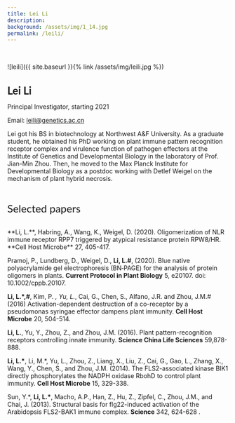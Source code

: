 ```yaml
---
title: Lei Li
description:   
background: /assets/img/1_14.jpg
permalink: /leili/
---
```




&nbsp;

![leili]({{ site.baseurl }}{% link /assets/img/leili.jpg %})

<br/>

<font face="Lato" size="5">
  <b>Lei Li</b>
</font>

<br/>

Principal Investigator, starting 2021
 
 
Email: <leili@genetics.ac.cn>
 
 
Lei got his BS in biotechnology at Northwest A&F University. As a graduate student, he obtained his PhD working on plant immune pattern recognition receptor complex and virulence function of pathogen effectors at the Institute of Genetics and Developmental Biology in the laboratory of Prof. Jian-Min Zhou. Then, he moved to the Max Planck Institute for Developmental Biology as a postdoc working with Detlef Weigel on the mechanism of plant hybrid necrosis.
 
 
<br/>
 
 
<font size="5" face="Lato">Selected papers</font>

<br/>
**Li, L.**, Habring, A., Wang, K., Weigel, D. (2020). Oligomerization of NLR immune receptor RPP7 triggered by atypical resistance protein RPW8/HR. **Cell Host Microbe** 27, 405-417.

Pramoj, P., Lundberg, D., Weigel, D., **Li, L.\#**, (2020). Blue native polyacrylamide gel electrophoresis (BN‐PAGE) for the analysis of protein oligomers in plants. **Current Protocol in Plant Biology** 5, e20107. doi: 10.1002/cppb.20107.

**Li, L.\*,#**, Kim, P. *, Yu, L.*, Cai, G., Chen, S., Alfano, J.R. and Zhou, J.M.# (2016) Activation-dependent destruction of a co-receptor by a pseudomonas syringae effector dampens plant immunity. **Cell Host Microbe** 20, 504-514.

**Li, L.**, Yu, Y., Zhou, Z., and Zhou, J.M. (2016). Plant pattern-recognition receptors controlling innate immunity. **Science China Life Sciences** 59,878-888.

**Li, L.\***, Li, M.\*, Yu, L., Zhou, Z., Liang, X., Liu, Z., Cai, G., Gao, L., Zhang, X., Wang, Y., Chen, S., and Zhou, J.M. (2014). The FLS2-associated kinase BIK1 directly phosphorylates the NADPH oxidase RbohD to control plant immunity. **Cell Host Microbe** 15, 329-338.

Sun, Y.\*, **Li, L.\***, Macho, A.P., Han, Z., Hu, Z., Zipfel, C., Zhou, J.M., and Chai, J. (2013). Structural basis for flg22-induced activation of the Arabidopsis FLS2-BAK1 immune complex. **Science** 342, 624-628 .


<br/>
<br/>
